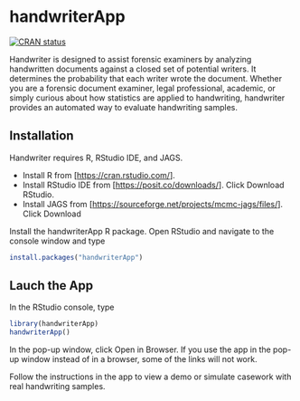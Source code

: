 
<!-- README.md is generated from README.Rmd. Please edit that file -->

# handwriterApp

<!-- badges: start -->

[![CRAN
status](https://www.r-pkg.org/badges/version/handwriterApp)](https://CRAN.R-project.org/package=handwriterApp)
<!-- badges: end -->

Handwriter is designed to assist forensic examiners by analyzing
handwritten documents against a closed set of potential writers. It
determines the probability that each writer wrote the document. Whether
you are a forensic document examiner, legal professional, academic, or
simply curious about how statistics are applied to handwriting,
handwriter provides an automated way to evaluate handwriting samples.

## Installation

Handwriter requires R, RStudio IDE, and JAGS.

- Install R from \[<https://cran.rstudio.com/>\].
- Install RStudio IDE from \[<https://posit.co/downloads/>\]. Click
  Download RStudio.
- Install JAGS from
  \[<https://sourceforge.net/projects/mcmc-jags/files/>\]. Click
  Download

Install the handwriterApp R package. Open RStudio and navigate to the
console window and type

``` r
install.packages("handwriterApp")
```

## Lauch the App

In the RStudio console, type

``` r
library(handwriterApp)
handwriterApp()
```

In the pop-up window, click Open in Browser. If you use the app in the
pop-up window instead of in a browser, some of the links will not work.

Follow the instructions in the app to view a demo or simulate casework
with real handwriting samples.
